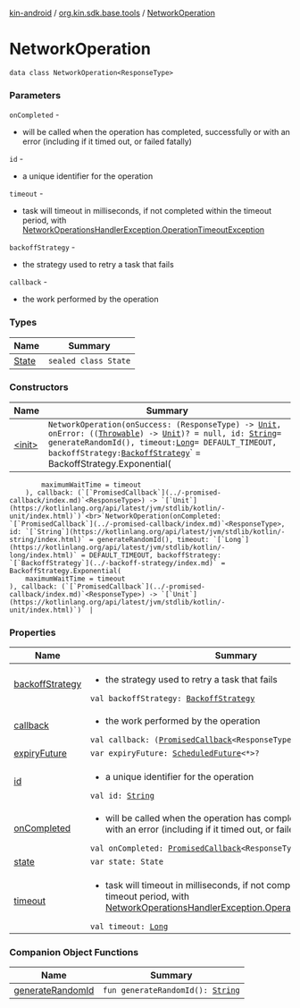 [kin-android](../../index.md) / [org.kin.sdk.base.tools](../index.md) / [NetworkOperation](./index.md)

# NetworkOperation

`data class NetworkOperation<ResponseType>`

### Parameters

`onCompleted` -
* will be called when the operation has completed, successfully or with an error (including if it timed out, or failed fatally)

`id` -
* a unique identifier for the operation

`timeout` -
* task will timeout in milliseconds, if not completed within the timeout period, with [NetworkOperationsHandlerException.OperationTimeoutException](../-network-operations-handler-exception/-operation-timeout-exception/index.md)

`backoffStrategy` -
* the strategy used to retry a task that fails

`callback` -
* the work performed by the operation

### Types

| Name | Summary |
|---|---|
| [State](-state/index.md) | `sealed class State` |

### Constructors

| Name | Summary |
|---|---|
| [&lt;init&gt;](-init-.md) | `NetworkOperation(onSuccess: (ResponseType) -> `[`Unit`](https://kotlinlang.org/api/latest/jvm/stdlib/kotlin/-unit/index.html)`, onError: ((`[`Throwable`](https://kotlinlang.org/api/latest/jvm/stdlib/kotlin/-throwable/index.html)`) -> `[`Unit`](https://kotlinlang.org/api/latest/jvm/stdlib/kotlin/-unit/index.html)`)? = null, id: `[`String`](https://kotlinlang.org/api/latest/jvm/stdlib/kotlin/-string/index.html)` = generateRandomId(), timeout: `[`Long`](https://kotlinlang.org/api/latest/jvm/stdlib/kotlin/-long/index.html)` = DEFAULT_TIMEOUT, backoffStrategy: `[`BackoffStrategy`](../-backoff-strategy/index.md)` = BackoffStrategy.Exponential(
            maximumWaitTime = timeout
        ), callback: (`[`PromisedCallback`](../-promised-callback/index.md)`<ResponseType>) -> `[`Unit`](https://kotlinlang.org/api/latest/jvm/stdlib/kotlin/-unit/index.html)`)`<br>`NetworkOperation(onCompleted: `[`PromisedCallback`](../-promised-callback/index.md)`<ResponseType>, id: `[`String`](https://kotlinlang.org/api/latest/jvm/stdlib/kotlin/-string/index.html)` = generateRandomId(), timeout: `[`Long`](https://kotlinlang.org/api/latest/jvm/stdlib/kotlin/-long/index.html)` = DEFAULT_TIMEOUT, backoffStrategy: `[`BackoffStrategy`](../-backoff-strategy/index.md)` = BackoffStrategy.Exponential(
        maximumWaitTime = timeout
    ), callback: (`[`PromisedCallback`](../-promised-callback/index.md)`<ResponseType>) -> `[`Unit`](https://kotlinlang.org/api/latest/jvm/stdlib/kotlin/-unit/index.html)`)` |

### Properties

| Name | Summary |
|---|---|
| [backoffStrategy](backoff-strategy.md) | <ul><li>the strategy used to retry a task that fails</li></ul>`val backoffStrategy: `[`BackoffStrategy`](../-backoff-strategy/index.md) |
| [callback](callback.md) | <ul><li>the work performed by the operation</li></ul>`val callback: (`[`PromisedCallback`](../-promised-callback/index.md)`<ResponseType>) -> `[`Unit`](https://kotlinlang.org/api/latest/jvm/stdlib/kotlin/-unit/index.html) |
| [expiryFuture](expiry-future.md) | `var expiryFuture: `[`ScheduledFuture`](https://docs.oracle.com/javase/6/docs/api/java/util/concurrent/ScheduledFuture.html)`<*>?` |
| [id](id.md) | <ul><li>a unique identifier for the operation</li></ul>`val id: `[`String`](https://kotlinlang.org/api/latest/jvm/stdlib/kotlin/-string/index.html) |
| [onCompleted](on-completed.md) | <ul><li>will be called when the operation has completed, successfully or with an error (including if it timed out, or failed fatally)</li></ul>`val onCompleted: `[`PromisedCallback`](../-promised-callback/index.md)`<ResponseType>` |
| [state](state.md) | `var state: State` |
| [timeout](timeout.md) | <ul><li>task will timeout in milliseconds, if not completed within the timeout period, with [NetworkOperationsHandlerException.OperationTimeoutException](../-network-operations-handler-exception/-operation-timeout-exception/index.md)</li></ul>`val timeout: `[`Long`](https://kotlinlang.org/api/latest/jvm/stdlib/kotlin/-long/index.html) |

### Companion Object Functions

| Name | Summary |
|---|---|
| [generateRandomId](generate-random-id.md) | `fun generateRandomId(): `[`String`](https://kotlinlang.org/api/latest/jvm/stdlib/kotlin/-string/index.html) |
